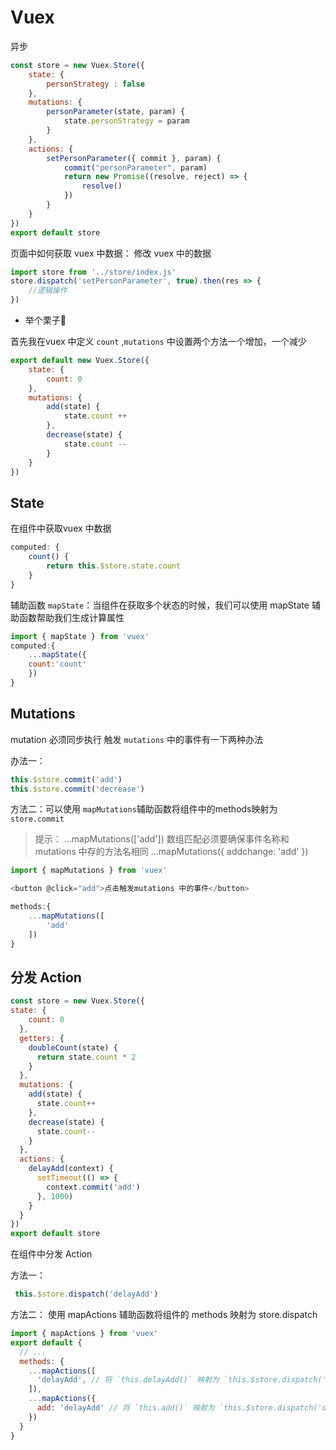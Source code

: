 
# Vuex

异步
```js
const store = new Vuex.Store({
	state: {
		personStrategy : false
	},
	mutations: {
		personParameter(state, param) {
			state.personStrategy = param
		}
	},
	actions: {
		setPersonParameter({ commit }, param) {
			commit("personParameter", param)
			return new Promise((resolve, reject) => {
				resolve()
			})
		}
	}
})
export default store
```
页面中如何获取 vuex 中数据：
	修改 vuex 中的数据
```js
import store from '../store/index.js'	
store.dispatch('setPersonParameter', true).then(res => {
	//逻辑操作
})
```
* 举个栗子🌰 

首先我在vuex 中定义 `count` ,`mutations` 中设置两个方法一个增加，一个减少

```js
export default new Vuex.Store({
	state: {
		count: 0
	},
	mutations: {
		add(state) {
			state.count ++
		},
		decrease(state) {
			state.count --
		}
	}
})
```
## State
在组件中获取vuex 中数据

```js
computed: {
	count() {
		return this.$store.state.count
	}
}

```
辅助函数 `mapState`：当组件在获取多个状态的时候，我们可以使用 mapState 辅助函数帮助我们生成计算属性

```js 
import { mapState } from 'vuex'
computed:{
	...mapState({
	count:'count'
	})
}
```
## Mutations
mutation 必须同步执行
触发 `mutations` 	中的事件有一下两种办法

办法一：
```js
this.$store.commit('add')
this.$store.commit('decrease')
```
方法二：可以使用 `mapMutations`辅助函数将组件中的methods映射为 `store.commit`

> 提示：	...mapMutations(['add']) 数组匹配必须要确保事件名称和mutations 中存的方法名相同
...mapMutations({ addchange: 'add' })
```js
import { mapMutations } from 'vuex'

<button @click="add">点击触发mutations 中的事件</button>

methods:{
	...mapMutations([
		'add'
	])
}
```

## 分发 Action


```js
const store = new Vuex.Store({
state: {
    count: 0
  },
  getters: {
    doubleCount(state) {
      return state.count * 2
    }
  },
  mutations: {
    add(state) {
      state.count++
    },
    decrease(state) {
      state.count--
    }
  },
  actions: {
    delayAdd(context) { 
      setTimeout(() => {
        context.commit('add')
      }, 1000)
    }
  }
})
export default store

```
在组件中分发 Action

方法一：
```js
 this.$store.dispatch('delayAdd')
```
方法二： 
使用 mapActions 辅助函数将组件的 methods 映射为 store.dispatch

```js
import { mapActions } from 'vuex'
export default {
  // ...
  methods: {
    ...mapActions([
      'delayAdd', // 将 `this.delayAdd()` 映射为 `this.$store.dispatch('delayAdd')`
    ]),
    ...mapActions({
      add: 'delayAdd' // 将 `this.add()` 映射为 `this.$store.dispatch('delayAdd')`
    })
  }
}
```
